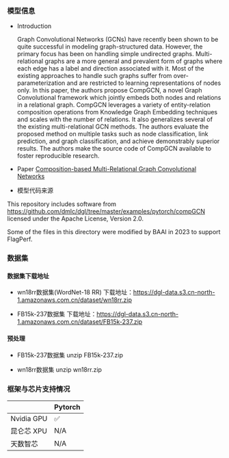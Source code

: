 ### 模型信息
- Introduction

  Graph Convolutional Networks (GCNs) have recently been shown to be quite successful in modeling graph-structured data. However, the primary focus has been on handling simple undirected graphs. Multi-relational graphs are a more general and prevalent form of graphs where each edge has a label and direction associated with it. Most of the existing approaches to handle such graphs suffer from over-parameterization and are restricted to learning representations of nodes only. In this paper, the authors propose CompGCN, a novel Graph Convolutional framework which jointly embeds both nodes and relations in a relational graph. CompGCN leverages a variety of entity-relation composition operations from Knowledge Graph Embedding techniques and scales with the number of relations. It also generalizes several of the existing multi-relational GCN methods. The authors evaluate the proposed method on multiple tasks such as node classification, link prediction, and graph classification, and achieve demonstrably superior results. The authors make the source code of CompGCN available to foster reproducible research.

- Paper
[Composition-based Multi-Relational Graph Convolutional Networks](https://arxiv.org/abs/1911.03082) 

- 模型代码来源
  
This repository includes software from https://github.com/dmlc/dgl/tree/master/examples/pytorch/compGCN
licensed under the Apache License, Version 2.0.

Some of the files in this directory were modified by BAAI in 2023 to support FlagPerf.

### 数据集
#### 数据集下载地址
  - wn18rr数据集(WordNet-18 RR)
  下载地址：https://dgl-data.s3.cn-north-1.amazonaws.com.cn/dataset/wn18rr.zip

  - FB15k-237数据集
  下载地址：https://dgl-data.s3.cn-north-1.amazonaws.com.cn/dataset/FB15k-237.zip



#### 预处理
- FB15k-237数据集
unzip FB15k-237.zip

- wn18rr数据集
unzip wn18rr.zip

### 框架与芯片支持情况
|            | Pytorch |
| ---------- | ------- |
| Nvidia GPU | ✅       |
| 昆仑芯 XPU | N/A     |
| 天数智芯   | N/A     |

